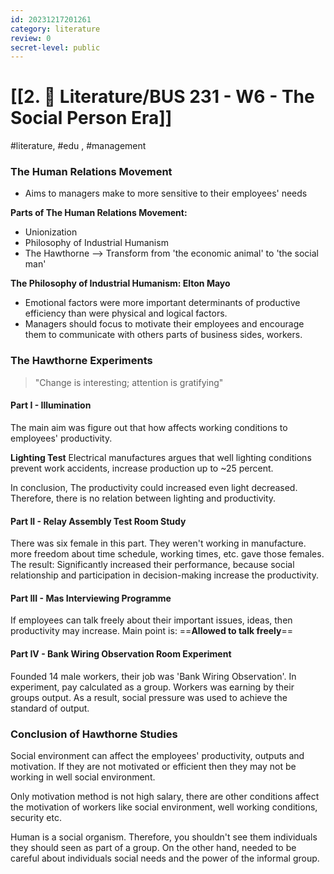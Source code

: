 ```yaml
---
id: 20231217201261
category: literature
review: 0
secret-level: public
---
```

# [[2. 📝 Literature/BUS 231 - W6 - The Social Person Era]]
#literature, #edu , #management 

### The Human Relations Movement
- Aims to managers make to more sensitive to their employees' needs

**Parts of The Human Relations Movement:**
- Unionization
- Philosophy of Industrial Humanism
- The Hawthorne --> Transform from 'the economic animal' to 'the social man'

**The Philosophy of Industrial Humanism: Elton Mayo**
- Emotional factors were more important determinants of productive efficiency than were physical and logical factors. 
- Managers should focus to motivate their employees and encourage them to communicate with others parts of business sides, workers. 

### The Hawthorne Experiments
>"Change is interesting; attention is gratifying"

#### Part I - Illumination
The main aim was figure out that how affects working conditions to employees' productivity.

**Lighting Test**
Electrical manufactures argues that well lighting conditions prevent work accidents, increase production up to ~25 percent.

In conclusion, The productivity could increased even light decreased. Therefore, there is no relation between lighting and productivity. 

#### Part II - Relay Assembly Test Room Study
There was six female in this part. They weren't working in manufacture. more freedom about time schedule, working times, etc. gave those females. The result: Significantly increased their performance, because social relationship and participation in decision-making increase the productivity.

#### Part III - Mas Interviewing Programme
If employees can talk freely about their important issues, ideas, then productivity may increase. Main point is: ==**Allowed to talk freely**==

#### Part IV - Bank Wiring Observation Room Experiment
Founded 14 male workers, their job was 'Bank Wiring Observation'. In experiment, pay calculated as a group. Workers was earning by their groups output. As a result, social pressure was used to achieve the standard of output.

### Conclusion of Hawthorne Studies
Social environment can affect the employees' productivity, outputs and motivation. If they are not motivated or efficient then they may not be working in well social environment.

Only motivation method is not high salary, there are other conditions affect the motivation of workers like social environment, well working conditions, security etc.

Human is a social organism. Therefore, you shouldn't see them individuals they should seen as part of a group. On the other hand, needed to be careful about individuals social needs and the power of the informal group.